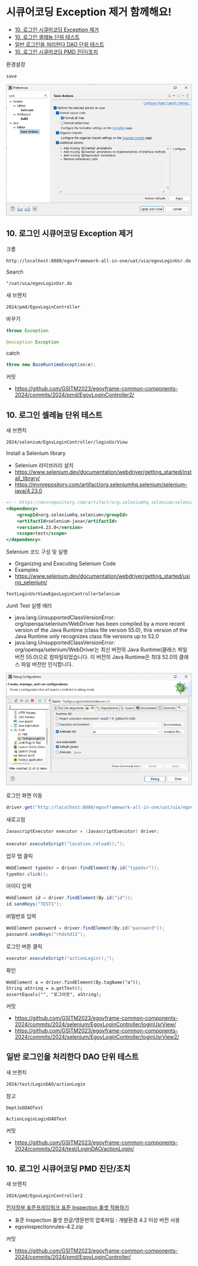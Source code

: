 # 시큐어코딩 Exception 제거 함께해요!

- [10. 로그인 시큐어코딩 Exception 제거](#10-로그인-시큐어코딩-exception-제거)
- [10. 로그인 셀레늄 단위 테스트](#10-로그인-셀레늄-단위-테스트)
- [일반 로그인을 처리한다 DAO 단위 테스트](#일반-로그인을-처리한다-dao-단위-테스트)
- [10. 로그인 시큐어코딩 PMD 진단/조치](#10-로그인-시큐어코딩-pmd-진단조치)

환경설정
```
save
```
![save](save.png)

## 10. 로그인 시큐어코딩 Exception 제거
크롬
```
http://localhost:8080/egovframework-all-in-one/uat/uia/egovLoginUsr.do
```

Search
```
"/uat/uia/egovLoginUsr.do
```

새 브랜치
```
2024/pmd/EgovLoginController
```

바꾸기
```java
throws Exception
```

```java
@exception Exception
```

catch
```java
throw new BaseRuntimeException(e);
```

커밋
- https://github.com/GSITM2023/egovframe-common-components-2024/commits/2024/pmd/EgovLoginController2/

## 10. 로그인 셀레늄 단위 테스트

새 브랜치
```
2024/selenium/EgovLoginController/loginUsrView
```

Install a Selenium library
- Selenium 라이브러리 설치
- https://www.selenium.dev/documentation/webdriver/getting_started/install_library/
- https://mvnrepository.com/artifact/org.seleniumhq.selenium/selenium-java/4.23.0

```xml
<!-- https://mvnrepository.com/artifact/org.seleniumhq.selenium/selenium-java -->
<dependency>
    <groupId>org.seleniumhq.selenium</groupId>
    <artifactId>selenium-java</artifactId>
    <version>4.23.0</version>
	<scope>test</scope>
</dependency>
```

Selenium 코드 구성 및 실행
- Organizing and Executing Selenium Code
- Examples
- https://www.selenium.dev/documentation/webdriver/getting_started/using_selenium/

```
TestLoginUsrViewEgovLoginControllerSelenium
```

Junit Test 실행 에러
- java.lang.UnsupportedClassVersionError: org/openqa/selenium/WebDriver has been compiled by a more recent version of the Java Runtime (class file version 55.0), this version of the Java Runtime only recognizes class file versions up to 52.0
- java.lang.UnsupportedClassVersionError: org/openqa/selenium/WebDriver는 최신 버전의 Java Runtime(클래스 파일 버전 55.0)으로 컴파일되었습니다. 이 버전의 Java Runtime은 최대 52.0의 클래스 파일 버전만 인식합니다.

![debug](debug.png)

로그인 화면 이동
```java
driver.get("http://localhost:8080/egovframework-all-in-one/uat/uia/egovLoginUsr.do");
```

새로고침
```java
JavascriptExecutor executor = (JavascriptExecutor) driver;

executor.executeScript("location.reload();");
```

업무 탭 클릭
```java
WebElement typeUsr = driver.findElement(By.id("typeUsr"));
typeUsr.click();
```

아이디 입력
```java
WebElement id = driver.findElement(By.id("id"));
id.sendKeys("TEST1");
```

비밀번호 입력
```java
WebElement password = driver.findElement(By.id("password"));
password.sendKeys("rhdxhd12");
```

로그인 버튼 클릭
```java
executor.executeScript("actionLogin();");
```

확인
```
WebElement a = driver.findElement(By.tagName("a"));
String aString = a.getText();
assertEquals("", "로그아웃", aString);
```

커밋
- https://github.com/GSITM2023/egovframe-common-components-2024/commits/2024/selenium/EgovLoginController/loginUsrView/
- https://github.com/GSITM2023/egovframe-common-components-2024/commits/2024/selenium/EgovLoginController/loginUsrView2/

## 일반 로그인을 처리한다 DAO 단위 테스트

새 브랜치
```
2024/test/LoginDAO/actionLogin
```

참고
```
DeptJobDAOTest
```

```
ActionLoginLoginDAOTest
```

커밋
- https://github.com/GSITM2023/egovframe-common-components-2024/commits/2024/test/LoginDAO/actionLogin/

## 10. 로그인 시큐어코딩 PMD 진단/조치

새 브랜치
```
2024/pmd/EgovLoginController2
```

[전자정부 표준프레임워크 표준 Inspection 룰셋 적용하기](https://www.egovframe.go.kr/wiki/doku.php?id=egovframework:dev4.2:imp:inspection#%EC%A0%84%EC%9E%90%EC%A0%95%EB%B6%80_%ED%91%9C%EC%A4%80%ED%94%84%EB%A0%88%EC%9E%84%EC%9B%8C%ED%81%AC_%ED%91%9C%EC%A4%80_inspection_%EB%A3%B0%EC%85%8B_%EC%A0%81%EC%9A%A9%ED%95%98%EA%B8%B0)
- 표준 Inspection 룰셋 한글/영문판의 압축파일 : 개발환경 4.2 이상 버전 사용
- egovinspectionrules-4.2.zip

커밋
- https://github.com/GSITM2023/egovframe-common-components-2024/commits/2024/pmd/EgovLoginController/
